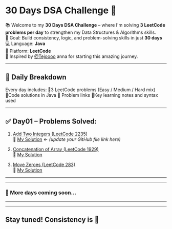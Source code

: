 # 30 Days DSA Challenge 🚀

📚 Welcome to my **30 Days DSA Challenge** – where I'm solving **3 LeetCode problems per day** to strengthen my Data Structures & Algorithms skills.  
🎯 Goal: Build consistency, logic, and problem-solving skills in just **30 days**
💻 Language: **Java**  
📍 Platform: **LeetCode**  
🙏 Inspired by [@Tejoooo](https://github.com/Tejoooo) anna for starting this amazing journey.

---

## 📅 Daily Breakdown

Every day includes:
🔹3 LeetCode problems (Easy / Medium / Hard mix)
🔹Code solutions in Java
🔹 Problem links
🔹Key learning notes and syntax used

---

## ✅ Day01 – Problems Solved:

1. [Add Two Integers (LeetCode 2235)](https://leetcode.com/problems/add-two-integers/)  
   🔗 [My Solution](#) ← *(update your GitHub file link here)*

2. [Concatenation of Array (LeetCode 1929)](https://leetcode.com/problems/concatenation-of-array/)  
   🔗 [My Solution](#)

3. [Move Zeroes (LeetCode 283)](https://leetcode.com/problems/move-zeroes/)  
   🔗 [My Solution](#)

---

---
### 🚧 More days coming soon...
---

---
Stay tuned! Consistency is 🔑  
---
